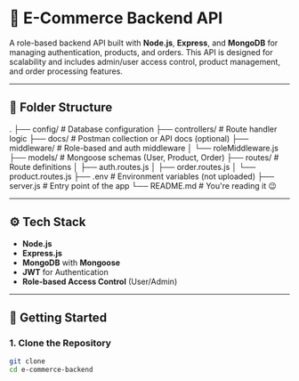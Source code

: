 # 🛒 E-Commerce Backend API

A role-based backend API built with **Node.js**, **Express**, and **MongoDB** for managing authentication, products, and orders. This API is designed for scalability and includes admin/user access control, product management, and order processing features.

---

## 📁 Folder Structure

.
├── config/               # Database configuration
├── controllers/          # Route handler logic
├── docs/                 # Postman collection or API docs (optional)
├── middleware/           # Role-based and auth middleware
│   └── roleMiddleware.js
├── models/               # Mongoose schemas (User, Product, Order)
├── routes/               # Route definitions
│   ├── auth.routes.js
│   ├── order.routes.js
│   └── product.routes.js
├── .env                  # Environment variables (not uploaded)
├── server.js             # Entry point of the app
└── README.md             # You're reading it 😉



---

## ⚙️ Tech Stack

- **Node.js**
- **Express.js**
- **MongoDB** with **Mongoose**
- **JWT** for Authentication
- **Role-based Access Control** (User/Admin)

---

## 🚀 Getting Started

### 1. Clone the Repository
```bash
git clone 
cd e-commerce-backend

